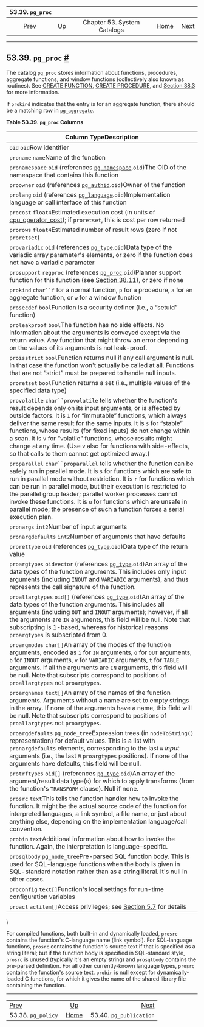 <!--?xml version="1.0" encoding="UTF-8" standalone="no"?-->

|                  53.39. `pg_proc`                  |                                                   |                             |                                                       |                                                              |
| :------------------------------------------------: | :------------------------------------------------ | :-------------------------: | ----------------------------------------------------: | -----------------------------------------------------------: |
| [Prev](catalog-pg-policy.html "53.38. pg_policy")  | [Up](catalogs.html "Chapter 53. System Catalogs") | Chapter 53. System Catalogs | [Home](index.html "PostgreSQL 17devel Documentation") |  [Next](catalog-pg-publication.html "53.40. pg_publication") |

***

## 53.39. `pg_proc` [#](#CATALOG-PG-PROC)



The catalog `pg_proc` stores information about functions, procedures, aggregate functions, and window functions (collectively also known as routines). See [CREATE FUNCTION](sql-createfunction.html "CREATE FUNCTION"), [CREATE PROCEDURE](sql-createprocedure.html "CREATE PROCEDURE"), and [Section 38.3](xfunc.html "38.3. User-Defined Functions") for more information.

If `prokind` indicates that the entry is for an aggregate function, there should be a matching row in [`pg_aggregate`](catalog-pg-aggregate.html "53.2. pg_aggregate").

**Table 53.39. `pg_proc` Columns**

| Column TypeDescription                                                                                                                                                                                                                                                                                                                                                                                                                                                                                                    |
| ------------------------------------------------------------------------------------------------------------------------------------------------------------------------------------------------------------------------------------------------------------------------------------------------------------------------------------------------------------------------------------------------------------------------------------------------------------------------------------------------------------------------- |
| `oid` `oid`Row identifier                                                                                                                                                                                                                                                                                                                                                                                                                                                                                                 |
| `proname` `name`Name of the function                                                                                                                                                                                                                                                                                                                                                                                                                                                                                      |
| `pronamespace` `oid` (references [`pg_namespace`](catalog-pg-namespace.html "53.32. pg_namespace").`oid`)The OID of the namespace that contains this function                                                                                                                                                                                                                                                                                                                                                             |
| `proowner` `oid` (references [`pg_authid`](catalog-pg-authid.html "53.8. pg_authid").`oid`)Owner of the function                                                                                                                                                                                                                                                                                                                                                                                                          |
| `prolang` `oid` (references [`pg_language`](catalog-pg-language.html "53.29. pg_language").`oid`)Implementation language or call interface of this function                                                                                                                                                                                                                                                                                                                                                               |
| `procost` `float4`Estimated execution cost (in units of [cpu\_operator\_cost](runtime-config-query.html#GUC-CPU-OPERATOR-COST)); if `proretset`, this is cost per row returned                                                                                                                                                                                                                                                                                                                                            |
| `prorows` `float4`Estimated number of result rows (zero if not `proretset`)                                                                                                                                                                                                                                                                                                                                                                                                                                               |
| `provariadic` `oid` (references [`pg_type`](catalog-pg-type.html "53.64. pg_type").`oid`)Data type of the variadic array parameter's elements, or zero if the function does not have a variadic parameter                                                                                                                                                                                                                                                                                                                 |
| `prosupport` `regproc` (references [`pg_proc`](catalog-pg-proc.html "53.39. pg_proc").`oid`)Planner support function for this function (see [Section 38.11](xfunc-optimization.html "38.11. Function Optimization Information")), or zero if none                                                                                                                                                                                                                                                                         |
| `prokind` `char``f` for a normal function, `p` for a procedure, `a` for an aggregate function, or `w` for a window function                                                                                                                                                                                                                                                                                                                                                                                               |
| `prosecdef` `bool`Function is a security definer (i.e., a “setuid” function)                                                                                                                                                                                                                                                                                                                                                                                                                                              |
| `proleakproof` `bool`The function has no side effects. No information about the arguments is conveyed except via the return value. Any function that might throw an error depending on the values of its arguments is not leak-proof.                                                                                                                                                                                                                                                                                     |
| `proisstrict` `bool`Function returns null if any call argument is null. In that case the function won't actually be called at all. Functions that are not “strict” must be prepared to handle null inputs.                                                                                                                                                                                                                                                                                                                |
| `proretset` `bool`Function returns a set (i.e., multiple values of the specified data type)                                                                                                                                                                                                                                                                                                                                                                                                                               |
| `provolatile` `char``provolatile` tells whether the function's result depends only on its input arguments, or is affected by outside factors. It is `i` for “immutable” functions, which always deliver the same result for the same inputs. It is `s` for “stable” functions, whose results (for fixed inputs) do not change within a scan. It is `v` for “volatile” functions, whose results might change at any time. (Use `v` also for functions with side-effects, so that calls to them cannot get optimized away.) |
| `proparallel` `char``proparallel` tells whether the function can be safely run in parallel mode. It is `s` for functions which are safe to run in parallel mode without restriction. It is `r` for functions which can be run in parallel mode, but their execution is restricted to the parallel group leader; parallel worker processes cannot invoke these functions. It is `u` for functions which are unsafe in parallel mode; the presence of such a function forces a serial execution plan.                       |
| `pronargs` `int2`Number of input arguments                                                                                                                                                                                                                                                                                                                                                                                                                                                                                |
| `pronargdefaults` `int2`Number of arguments that have defaults                                                                                                                                                                                                                                                                                                                                                                                                                                                            |
| `prorettype` `oid` (references [`pg_type`](catalog-pg-type.html "53.64. pg_type").`oid`)Data type of the return value                                                                                                                                                                                                                                                                                                                                                                                                     |
| `proargtypes` `oidvector` (references [`pg_type`](catalog-pg-type.html "53.64. pg_type").`oid`)An array of the data types of the function arguments. This includes only input arguments (including `INOUT` and `VARIADIC` arguments), and thus represents the call signature of the function.                                                                                                                                                                                                                             |
| `proallargtypes` `oid[]` (references [`pg_type`](catalog-pg-type.html "53.64. pg_type").`oid`)An array of the data types of the function arguments. This includes all arguments (including `OUT` and `INOUT` arguments); however, if all the arguments are `IN` arguments, this field will be null. Note that subscripting is 1-based, whereas for historical reasons `proargtypes` is subscripted from 0.                                                                                                                |
| `proargmodes` `char[]`An array of the modes of the function arguments, encoded as `i` for `IN` arguments, `o` for `OUT` arguments, `b` for `INOUT` arguments, `v` for `VARIADIC` arguments, `t` for `TABLE` arguments. If all the arguments are `IN` arguments, this field will be null. Note that subscripts correspond to positions of `proallargtypes` not `proargtypes`.                                                                                                                                              |
| `proargnames` `text[]`An array of the names of the function arguments. Arguments without a name are set to empty strings in the array. If none of the arguments have a name, this field will be null. Note that subscripts correspond to positions of `proallargtypes` not `proargtypes`.                                                                                                                                                                                                                                 |
| `proargdefaults` `pg_node_tree`Expression trees (in `nodeToString()` representation) for default values. This is a list with `pronargdefaults` elements, corresponding to the last *`N`* *input* arguments (i.e., the last *`N`* `proargtypes` positions). If none of the arguments have defaults, this field will be null.                                                                                                                                                                                               |
| `protrftypes` `oid[]` (references [`pg_type`](catalog-pg-type.html "53.64. pg_type").`oid`)An array of the argument/result data type(s) for which to apply transforms (from the function's `TRANSFORM` clause). Null if none.                                                                                                                                                                                                                                                                                             |
| `prosrc` `text`This tells the function handler how to invoke the function. It might be the actual source code of the function for interpreted languages, a link symbol, a file name, or just about anything else, depending on the implementation language/call convention.                                                                                                                                                                                                                                               |
| `probin` `text`Additional information about how to invoke the function. Again, the interpretation is language-specific.                                                                                                                                                                                                                                                                                                                                                                                                   |
| `prosqlbody` `pg_node_tree`Pre-parsed SQL function body. This is used for SQL-language functions when the body is given in SQL-standard notation rather than as a string literal. It's null in other cases.                                                                                                                                                                                                                                                                                                               |
| `proconfig` `text[]`Function's local settings for run-time configuration variables                                                                                                                                                                                                                                                                                                                                                                                                                                        |
| `proacl` `aclitem[]`Access privileges; see [Section 5.7](ddl-priv.html "5.7. Privileges") for details                                                                                                                                                                                                                                                                                                                                                                                                                     |

\


For compiled functions, both built-in and dynamically loaded, `prosrc` contains the function's C-language name (link symbol). For SQL-language functions, `prosrc` contains the function's source text if that is specified as a string literal; but if the function body is specified in SQL-standard style, `prosrc` is unused (typically it's an empty string) and `prosqlbody` contains the pre-parsed definition. For all other currently-known language types, `prosrc` contains the function's source text. `probin` is null except for dynamically-loaded C functions, for which it gives the name of the shared library file containing the function.

***

|                                                    |                                                       |                                                              |
| :------------------------------------------------- | :---------------------------------------------------: | -----------------------------------------------------------: |
| [Prev](catalog-pg-policy.html "53.38. pg_policy")  |   [Up](catalogs.html "Chapter 53. System Catalogs")   |  [Next](catalog-pg-publication.html "53.40. pg_publication") |
| 53.38. `pg_policy`                                 | [Home](index.html "PostgreSQL 17devel Documentation") |                                      53.40. `pg_publication` |
